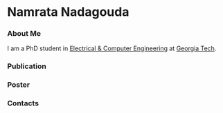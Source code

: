 # Namrata Nadagouda

### About Me
I am a PhD student in <a href="https://www.ece.gatech.edu/" target="_blank">Electrical & Computer Engineering</a> at <a href="https://www.gatech.edu/" target="_blank">Georgia Tech</a>.

### Publication

### Poster

### Contacts




